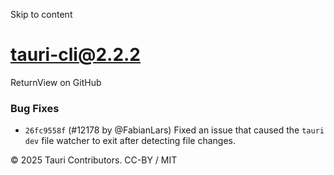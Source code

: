 Skip to content
# tauri-cli@2.2.2
ReturnView on GitHub
### Bug Fixes
  * `26fc9558f` (#12178 by @FabianLars) Fixed an issue that caused the `tauri dev` file watcher to exit after detecting file changes.


© 2025 Tauri Contributors. CC-BY / MIT
